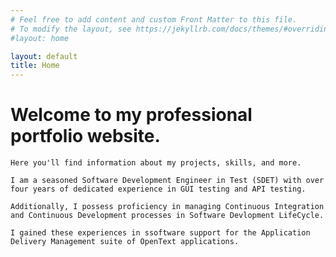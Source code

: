 ```yaml
---
# Feel free to add content and custom Front Matter to this file.
# To modify the layout, see https://jekyllrb.com/docs/themes/#overriding-theme-defaults
#layout: home

layout: default
title: Home
---
```


# Welcome to my professional portfolio website. 

    Here you'll find information about my projects, skills, and more.

<!-- This section provides a brief introduction -->
    I am a seasoned Software Development Engineer in Test (SDET) with over four years of dedicated experience in GUI testing and API testing. 

    Additionally, I possess proficiency in managing Continuous Integration and Continuous Development processes in Software Devlopment LifeCycle.

    I gained these experiences in ssoftware support for the Application Delivery Management suite of OpenText applications.



